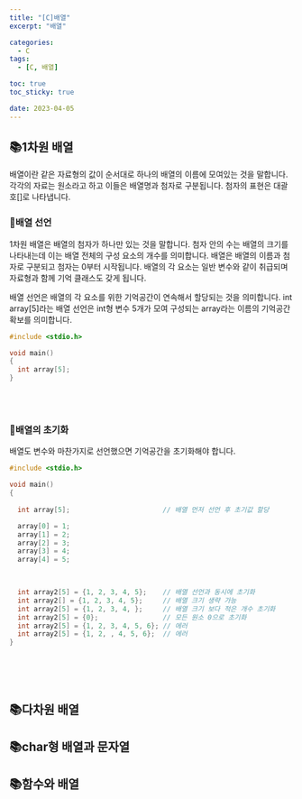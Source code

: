 ```yaml
---
title: "[C]배열"
excerpt: "배열"

categories:
  - C
tags:
  - [C, 배열]

toc: true
toc_sticky: true

date: 2023-04-05
---
```


## 📚1차원 배열
배열이란 같은 자료형의 값이 순서대로 하나의 배열의 이름에 모여있는 것을 말합니다. 각각의 자료는 원소라고 하고 이들은 배열명과 첨자로 구분됩니다. 첨자의 표현은 대괄호[]로 나타냅니다.

### 📄배열 선언
1차원 배열은 배열의 첨자가 하나만 있는 것을 말합니다. 첨자 안의 수는 배열의 크기를 나타내는데 이는 배열 전체의 구성 요소의 개수를 의미합니다. 배열은 배열의 이름과 첨자로 구분되고 첨자는 0부터 시작됩니다. 배열의 각 요소는 일반 변수와 같이 취급되며 자료형과 함께 기억 클래스도 갖게 됩니다.

배열 선언은 배열의 각 요소를 위한 기억공간이 연속해서 할당되는 것을 의미합니다. int array[5]라는 배열 선언은 int형 변수 5개가 모여 구성되는 array라는 이름의 기억공간 확보를 의미합니다.

```c
#include <stdio.h>

void main()
{
  int array[5];
}
```

<br><br>

### 📄배열의 초기화
배열도 변수와 마찬가지로 선언했으면 기억공간을 초기화해야 합니다.

```c
#include <stdio.h>

void main()
{
  
  int array[5];                       // 배열 먼저 선언 후 초기값 할당

  array[0] = 1;
  array[1] = 2;
  array[2] = 3;
  array[3] = 4;
  array[4] = 5;


  
  int array2[5] = {1, 2, 3, 4, 5};    // 배열 선언과 동시에 초기화
  int array2[] = {1, 2, 3, 4, 5};     // 배열 크기 생략 가능
  int array2[5] = {1, 2, 3, 4, };     // 배열 크기 보다 적은 개수 초기화
  int array2[5] = {0};                // 모든 원소 0으로 초기화
  int array2[5] = {1, 2, 3, 4, 5, 6}; // 에러
  int array2[5] = {1, 2, , 4, 5, 6};  // 에러
}
```

<br><br><br>

## 📚다차원 배열

## 📚char형 배열과 문자열

## 📚함수와 배열
